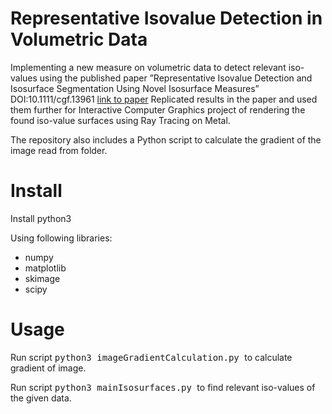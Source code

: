 # Representative Isovalue Detection in Volumetric Data

Implementing a new measure on volumetric data to detect relevant iso-values using the published paper ”Representative Isovalue
Detection and Isosurface Segmentation Using Novel Isosurface Measures” DOI:10.1111/cgf.13961 [link to paper](https://www.researchgate.net/publication/343051674_Representative_Isovalue_Detection_and_Isosurface_Segmentation_Using_Novel_Isosurface_Measures)
Replicated results in the paper and used them further for Interactive Computer Graphics project of rendering the found iso-value surfaces using Ray Tracing on Metal.

The repository also includes a Python script to calculate the gradient of the image read from folder.


Install
=======

Install python3 

Using following libraries:
- numpy 
- matplotlib
- skimage 
- scipy


Usage
=====

Run script <kbd>python3 imageGradientCalculation.py </kbd> to calculate gradient of image. 

Run script <kbd>python3 mainIsosurfaces.py </kbd> to find relevant iso-values of the given data. 

